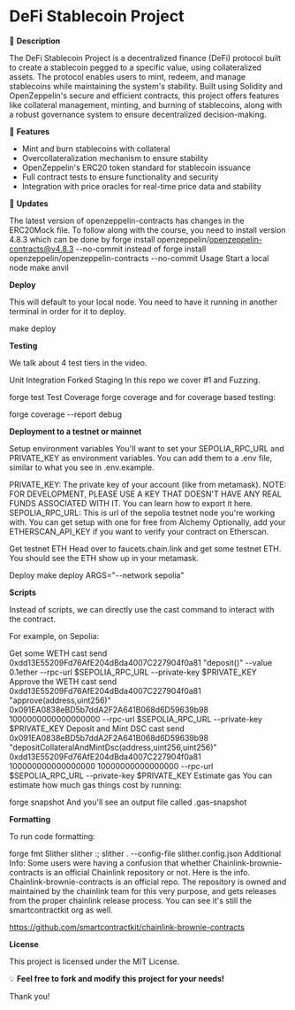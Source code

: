 # DeFi Stablecoin Project

📜 **Description**  

The DeFi Stablecoin Project is a decentralized finance (DeFi) protocol built to create a stablecoin pegged to a specific value, using collateralized assets. The protocol enables users to mint, redeem, and manage stablecoins while maintaining the system's stability. Built using Solidity and OpenZeppelin's secure and efficient contracts, this project offers features like collateral management, minting, and burning of stablecoins, along with a robust governance system to ensure decentralized decision-making.

🚀 **Features** 

- Mint and burn stablecoins with collateral
- Overcollateralization mechanism to ensure stability
- OpenZeppelin's ERC20 token standard for stablecoin issuance
- Full contract tests to ensure functionality and security
- Integration with price oracles for real-time price data and stability

📂 **Updates**  

The latest version of openzeppelin-contracts has changes in the ERC20Mock file. To follow along with the course, you need to install version 4.8.3 which can be done by forge install openzeppelin/openzeppelin-contracts@v4.8.3 --no-commit instead of forge install openzeppelin/openzeppelin-contracts --no-commit
Usage
Start a local node
make anvil

**Deploy** 

This will default to your local node. You need to have it running in another terminal in order for it to deploy.

make deploy

**Testing** 

We talk about 4 test tiers in the video.

Unit
Integration
Forked
Staging
In this repo we cover #1 and Fuzzing.

forge test
Test Coverage
forge coverage
and for coverage based testing:

forge coverage --report debug

**Deployment to a testnet or mainnet** 

Setup environment variables
You'll want to set your SEPOLIA_RPC_URL and PRIVATE_KEY as environment variables. You can add them to a .env file, similar to what you see in .env.example.

PRIVATE_KEY: The private key of your account (like from metamask). NOTE: FOR DEVELOPMENT, PLEASE USE A KEY THAT DOESN'T HAVE ANY REAL FUNDS ASSOCIATED WITH IT.
You can learn how to export it here.
SEPOLIA_RPC_URL: This is url of the sepolia testnet node you're working with. You can get setup with one for free from Alchemy
Optionally, add your ETHERSCAN_API_KEY if you want to verify your contract on Etherscan.

Get testnet ETH
Head over to faucets.chain.link and get some testnet ETH. You should see the ETH show up in your metamask.

Deploy
make deploy ARGS="--network sepolia"

**Scripts**

Instead of scripts, we can directly use the cast command to interact with the contract.

For example, on Sepolia:

Get some WETH
cast send 0xdd13E55209Fd76AfE204dBda4007C227904f0a81 "deposit()" --value 0.1ether --rpc-url $SEPOLIA_RPC_URL --private-key $PRIVATE_KEY
Approve the WETH
cast send 0xdd13E55209Fd76AfE204dBda4007C227904f0a81 "approve(address,uint256)" 0x091EA0838eBD5b7ddA2F2A641B068d6D59639b98 1000000000000000000 --rpc-url $SEPOLIA_RPC_URL --private-key $PRIVATE_KEY
Deposit and Mint DSC
cast send 0x091EA0838eBD5b7ddA2F2A641B068d6D59639b98 "depositCollateralAndMintDsc(address,uint256,uint256)" 0xdd13E55209Fd76AfE204dBda4007C227904f0a81 100000000000000000 10000000000000000 --rpc-url $SEPOLIA_RPC_URL --private-key $PRIVATE_KEY
Estimate gas
You can estimate how much gas things cost by running:

forge snapshot
And you'll see an output file called .gas-snapshot

**Formatting**

To run code formatting:

forge fmt
Slither
slither :; slither . --config-file slither.config.json
Additional Info:
Some users were having a confusion that whether Chainlink-brownie-contracts is an official Chainlink repository or not. Here is the info. Chainlink-brownie-contracts is an official repo. The repository is owned and maintained by the chainlink team for this very purpose, and gets releases from the proper chainlink release process. You can see it's still the smartcontractkit org as well.

https://github.com/smartcontractkit/chainlink-brownie-contracts

**License**

This project is licensed under the MIT License.

💡 **Feel free to fork and modify this project for your needs!**

Thank you!

